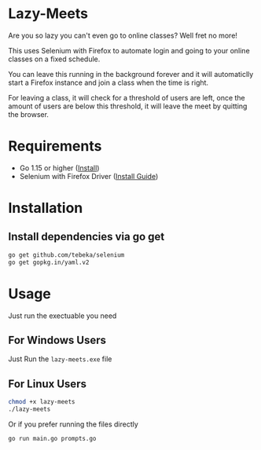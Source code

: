 # Lazy-Meets

Are you so lazy you can't even go to online classes? Well fret no more!

This uses Selenium with Firefox to automate login and going to your online classes on a fixed schedule.

You can leave this running in the background forever and it will automaticlly start a Firefox instance and join a class when the time is right.

For leaving a class, it will check for a threshold of users are left, once the amount of users are below this threshold, it will leave the meet by quitting the browser.

# Requirements

* Go 1.15 or higher ([Install](https://golang.org/dl/))
* Selenium with Firefox Driver ([Install Guide](https://selenium-python.readthedocs.io/installation.html))

# Installation

## Install dependencies via go get
```sh
go get github.com/tebeka/selenium 
go get gopkg.in/yaml.v2 
```
# Usage
Just run the exectuable you need

For Windows Users
-
Just Run the `lazy-meets.exe` file

For Linux Users
- 
```sh
chmod +x lazy-meets
./lazy-meets
``` 

Or if you prefer running the files directly
```sh
go run main.go prompts.go
``` 
